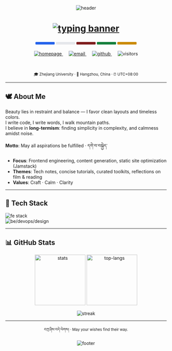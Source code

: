 <!-- ===== Top Wave Banner: Tibetan Colors (Maroon ↔ Golden) ===== -->
<p align="center">
  <img src="https://capsule-render.vercel.app/api?type=waving&height=240&text=Tashi%20Delek&fontAlign=50&fontSize=42&fontColor=ffffff&color=0:7f1d1d,100:ca8a04&desc=Jing%20%7C%20Learnerjunjun&descAlign=50&descSize=14&animation=fadeIn" alt="header" />
</p>

<!-- ===== Dynamic Typing: Tibetan · Chinese · English ===== -->
<h1 align="center">
  <a href="https://jingvc.com/">
    <img src="https://readme-typing-svg.herokuapp.com?font=Noto+Serif&size=22&duration=3000&pause=900&color=CA8A04&center=true&vCenter=true&width=760&lines=%F0%9F%8C%8D+%E0%BD%96%E0%BD%80%E0%BD%B2%E0%BD%B2%E0%BD%A2%E0%BD%A6%E0%BD%B4%E0%BD%A0%E0%BD%96%E0%BD%91%E0%BD%BA%E0%BD%A1%E0%BD%BA%E0%BD%A1%E0%BC%8D+Tashi+Delek;Mountains+are+vast%2C+the+heart+finds+home;✨+Craft+%7C+Calm+%7C+Clarity;བཀྲ་ཤིས་བདེ་ལེགས།+%7C+May+you+be+well" alt="typing banner"/>
  </a>
</h1>

<!-- ===== Prayer Flags Separator (Blue · White · Red · Green · Yellow) ===== -->
<div align="center">
  <span style="display:inline-block;width:60px;height:8px;background:#2563eb;border-radius:2px;"></span>
  <span style="display:inline-block;width:60px;height:8px;background:#e5e7eb;border-radius:2px;"></span>
  <span style="display:inline-block;width:60px;height:8px;background:#7f1d1d;border-radius:2px;"></span>
  <span style="display:inline-block;width:60px;height:8px;background:#15803d;border-radius:2px;"></span>
  <span style="display:inline-block;width:60px;height:8px;background:#ca8a04;border-radius:2px;"></span>
</div>

<br/>

<!-- ===== Info Cards (Badges + Intro) ===== -->
<div align="center">

  <!-- Badges -->
  <a href="https://jingvc.com/">
    <img alt="homepage" src="https://img.shields.io/badge/Homepage-jingvc.com-7f1d1d?style=flat&labelColor=111111&logo=googlechrome&logoColor=ca8a04" />
  </a>&emsp;
  <a href="mailto:vyuan217@gmail.com">
    <img alt="email" src="https://img.shields.io/badge/Email-vyuan217%40gmail.com-7f1d1d?style=flat&labelColor=111111&logo=gmail&logoColor=ca8a04" />
  </a>&emsp;
  <a href="https://github.com/learnerjunjun">
    <img alt="github" src="https://img.shields.io/badge/GitHub-@learnerjunjun-7f1d1d?style=flat&labelColor=111111&logo=github&logoColor=ca8a04" />
  </a>&emsp;
  <img alt="visitors" src="https://komarev.com/ghpvc/?username=learnerjunjun&style=flat&label=Visitors&color=7f1d1d"/>

  <!-- Short Intro -->
  <br/><br/>
  <sub>🎓 Zhejiang University · 📍 Hangzhou, China · ⏰ UTC+08:00</sub>
</div>

---

## 🕊️ About Me
Beauty lies in restraint and balance — I favor clean layouts and timeless colors.  
I write code, I write words, I walk mountain paths.  
I believe in **long-termism**: finding simplicity in complexity, and calmness amidst noise.  

**Motto**: May all aspirations be fulfilled · དགེ་བ་བསྐྱེད་

- **Focus**: Frontend engineering, content generation, static site optimization (Jamstack)  
- **Themes**: Tech notes, concise tutorials, curated toolkits, reflections on film & reading  
- **Values**: Craft · Calm · Clarity

---

## 🧰 Tech Stack
<p>
  <img src="https://skillicons.dev/icons?i=ts,js,vue,react,nodejs,vite,vitest,webpack,vercel&perline=9" alt="fe stack"/><br/>
  <img src="https://skillicons.dev/icons?i=go,python,linux,docker,nginx,git,githubactions,figma,vscode&perline=9" alt="be/devops/design"/>
</p>

---

## 📊 GitHub Stats
<p align="center">
  <img height="158" src="https://github-readme-stats.vercel.app/api?username=learnerjunjun&show_icons=true&theme=calm&hide_title=true&hide_border=true&include_all_commits=true&count_private=true" alt="stats"/>
  <img height="158" src="https://github-readme-stats.vercel.app/api/top-langs/?username=learnerjunjun&layout=compact&langs_count=8&theme=calm&hide_border=true" alt="top-langs"/>
</p>
<p align="center">
  <img src="https://github-readme-streak-stats.herokuapp.com/?user=learnerjunjun&theme=calm&hide_border=true" alt="streak"/>
</p>

---

<!-- Blessing + Footer -->
<div align="center">
  <sub>བཀྲ་ཤིས་བདེ་ལེགས། · May your wishes find their way.</sub>
</div>

<!-- Bottom Wave Banner -->
<p align="center">
  <img src="https://capsule-render.vercel.app/api?type=waving&height=140&section=footer&color=0:7f1d1d,100:ca8a04" alt="footer" />
</p>
